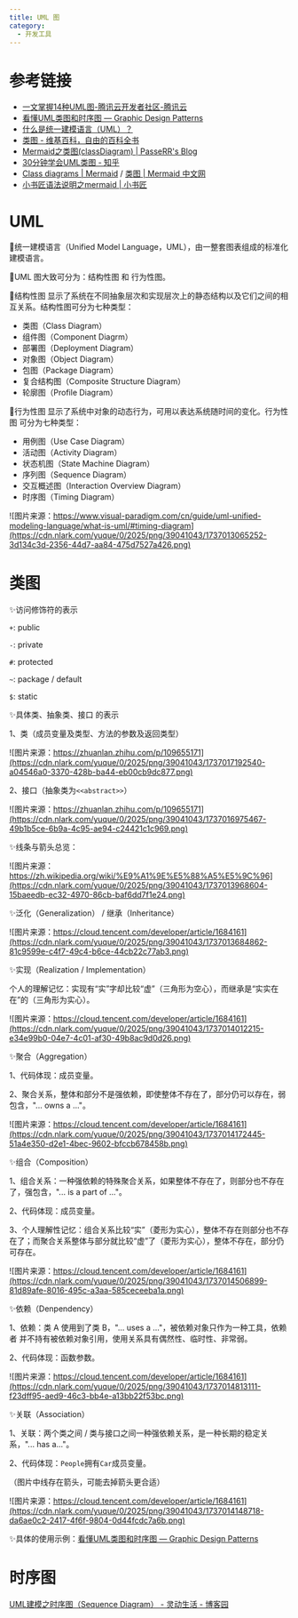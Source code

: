 ```yaml
---
title: UML 图
category:
  - 开发工具
---
```




# 参考链接

+ [一文掌握14种UML图-腾讯云开发者社区-腾讯云](https://cloud.tencent.com/developer/article/1684161)
+ [看懂UML类图和时序图 — Graphic Design Patterns](https://design-patterns.readthedocs.io/zh-cn/latest/read_uml.html)
+ [什么是统一建模语言（UML）？](https://www.visual-paradigm.com/cn/guide/uml-unified-modeling-language/what-is-uml/#timing-diagram)
+ [类图 - 维基百科，自由的百科全书](https://zh.wikipedia.org/wiki/%E9%A1%9E%E5%88%A5%E5%9C%96)
+ [Mermaid之类图(classDiagram) | PasseRR's Blog](https://www.xiehai.zone/2021-12-11-mermaid-class-diagram.html#%E8%AE%BF%E9%97%AE%E4%BF%AE%E9%A5%B0%E7%AC%A6)
+ [30分钟学会UML类图 - 知乎](https://zhuanlan.zhihu.com/p/109655171)
+ [Class diagrams | Mermaid](https://mermaid.js.org/syntax/classDiagram.html) / [类图 | Mermaid 中文网](https://mermaid.nodejs.cn/syntax/classDiagram.html)
+ [小书匠语法说明之mermaid | 小书匠](https://soft.xiaoshujiang.com/docs/grammar/feature/mermaid/)

# UML
🔅统一建模语言（Unified Model Language，UML），由一整套图表组成的标准化建模语言。



🔅UML 图大致可分为：结构性图 和 行为性图。



🔅结构性图 显示了系统在不同抽象层次和实现层次上的静态结构以及它们之间的相互关系。结构性图可分为七种类型：

+ 类图（Class Diagram）
+ 组件图（Component Diagrm）
+ 部署图（Deployment Diagram）
+ 对象图（Object Diagram）
+ 包图（Package Diagram）
+ 复合结构图（Composite Structure Diagram）
+ 轮廓图（Profile Diagram）



🔅行为性图 显示了系统中对象的动态行为，可用以表达系统随时间的变化。行为性图 可分为七种类型：

+ 用例图（Use Case Diagram）
+ 活动图（Activity Diagram）
+ 状态机图（State Machine Diagram）
+ 序列图（Sequence Diagram）
+ 交互概述图（Interaction Overview Diagram）
+ 时序图（Timing Diagram）

![图片来源：https://www.visual-paradigm.com/cn/guide/uml-unified-modeling-language/what-is-uml/#timing-diagram](https://cdn.nlark.com/yuque/0/2025/png/39041043/1737013065252-3d134c3d-2356-44d7-aa84-475d7527a426.png)

# 类图
✨访问修饰符的表示

`+`: public

`-`: private

`#`: protected

`~`: package / default

`$`: static 



✨具体类、抽象类、接口 的表示

1、类（成员变量及类型、方法的参数及返回类型）

![图片来源：https://zhuanlan.zhihu.com/p/109655171](https://cdn.nlark.com/yuque/0/2025/png/39041043/1737017192540-a04546a0-3370-428b-ba44-eb00cb9dc877.png)

2、接口（抽象类为`<<abstract>>`）

![图片来源：https://zhuanlan.zhihu.com/p/109655171](https://cdn.nlark.com/yuque/0/2025/png/39041043/1737016975467-49b1b5ce-6b9a-4c95-ae94-c24421c1c969.png)



✨线条与箭头总览：

![图片来源：https://zh.wikipedia.org/wiki/%E9%A1%9E%E5%88%A5%E5%9C%96](https://cdn.nlark.com/yuque/0/2025/png/39041043/1737013968604-15baeedb-ec32-4970-86cb-baf6dd7f1e24.png)



✨泛化（Generalization） / 继承（Inheritance）

![图片来源：https://cloud.tencent.com/developer/article/1684161](https://cdn.nlark.com/yuque/0/2025/png/39041043/1737013684862-81c9599e-c4f7-49c4-b6ce-44cb22c77ab3.png)



✨实现（Realization / Implementation）

个人的理解记忆：实现有“实”字却比较“虚”（三角形为空心），而继承是“实实在在”的（三角形为实心）。

![图片来源：https://cloud.tencent.com/developer/article/1684161](https://cdn.nlark.com/yuque/0/2025/png/39041043/1737014012215-e34e99b0-04e7-4c01-af30-49b8ac9d0d26.png)



✨聚合（Aggregation）

1、代码体现：成员变量。

2、聚合关系，整体和部分不是强依赖，即使整体不存在了，部分仍可以存在，弱包含，"... owns a ..."。

![图片来源：https://cloud.tencent.com/developer/article/1684161](https://cdn.nlark.com/yuque/0/2025/png/39041043/1737014172445-51a4e350-d2e1-4bec-9602-bfccb678458b.png)



✨组合（Composition）

1、组合关系：一种强依赖的特殊聚合关系，如果整体不存在了，则部分也不存在了，强包含，"... is a part of ..."。

2、代码体现：成员变量。

3、个人理解性记忆：组合关系比较“实”（菱形为实心），整体不存在则部分也不存在了；而聚合关系整体与部分就比较“虚”了（菱形为实心），整体不存在，部分仍可存在。

![图片来源：https://cloud.tencent.com/developer/article/1684161](https://cdn.nlark.com/yuque/0/2025/png/39041043/1737014506899-81d89afe-8016-495c-a3aa-585ceceeba1a.png)



✨依赖（Denpendency）

1、依赖：类 A 使用到了类 B，"... uses a ..."，被依赖对象只作为一种工具，依赖者 并不持有被依赖对象引用，使用关系具有偶然性、临时性、非常弱。

2、代码体现：函数参数。

![图片来源：https://cloud.tencent.com/developer/article/1684161](https://cdn.nlark.com/yuque/0/2025/png/39041043/1737014813111-f23dff95-aed9-46c3-bb4e-a13bb22f53bc.png)



✨关联（Association）

1、关联：两个类之间 / 类与接口之间一种强依赖关系，是一种长期的稳定关系，"... has a..."。

2、代码体现：`People`拥有`Car`成员变量。

（图片中线存在箭头，可能去掉箭头更合适）

![图片来源：https://cloud.tencent.com/developer/article/1684161](https://cdn.nlark.com/yuque/0/2025/png/39041043/1737014148718-da6ae0c2-2417-4f6f-9804-0d44fcdc7a6b.png)



✨具体的使用示例：[看懂UML类图和时序图 — Graphic Design Patterns](https://design-patterns.readthedocs.io/zh-cn/latest/read_uml.html)



# 时序图
[UML建模之时序图（Sequence Diagram） - 灵动生活 - 博客园](https://www.cnblogs.com/ywqu/archive/2009/12/22/1629426.html)



